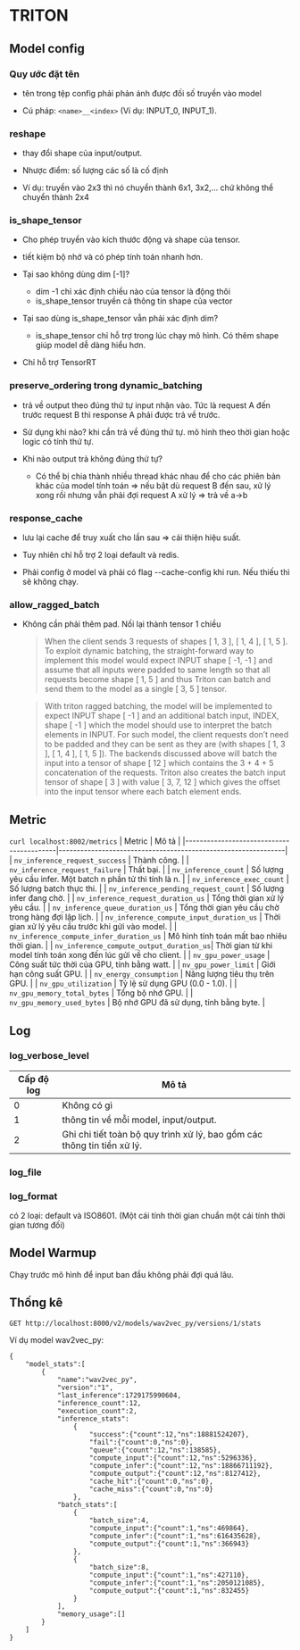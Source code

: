# TRITON

## Model config

### Quy ước đặt tên
+ tên trong tệp config phải phản ánh được đối số truyền vào model

+ Cú pháp: `<name>__<index>` (Ví dụ: INPUT_0, INPUT_1).

### reshape
+ thay đổi shape của input/output.

+ Nhược điểm: số lượng các số là cố định

+ Ví dụ: truyền vào 2x3 thì nó chuyển thành 6x1, 3x2,… chứ không thể chuyển thành 2x4

### is_shape_tensor
+ Cho phép truyền vào kích thước động và shape của tensor.

+ tiết kiệm bộ nhớ và có phép tính toán nhanh hơn.

+ Tại sao không dùng dim [-1]?

  - dim -1 chỉ xác định chiều nào của tensor là động thôi
  - is_shape_tensor truyền cả thông tin shape của vector

+ Tại sao dùng is_shape_tensor vẫn phải xác định dim?

  - is_shape_tensor chỉ hỗ trợ trong lúc chạy mô hình. Có thêm shape giúp model dễ dàng hiểu hơn.

+ Chỉ hỗ trợ TensorRT

### preserve_ordering trong dynamic_batching
+ trả về output theo đúng thứ tự input nhận vào. Tức là request A đến trước request B thì response A phải được trả về trước.

+ Sử dụng khi nào? khi cần trả về đúng thứ tự. mô hình theo thời gian hoặc logic có tính thứ tự.

+ Khi nào output trả không đúng thứ tự?

  - Có thể bị chia thành nhiều thread khác nhau để cho các phiên bản khác của model tính toán ⇒ nếu bật dù request B đến sau, xử lý xong rồi nhưng vẫn phải đợi request A xử lý ⇒ trả về a→b

### response_cache
+ lưu lại cache để truy xuất cho lần sau ⇒ cải thiện hiệu suất.

+ Tuy nhiên chỉ hỗ trợ 2 loại default và redis.

+ Phải config ở model và phải có flag --cache-config khi run. Nếu thiếu thì sẽ không chạy.

### allow_ragged_batch
+ Không cần phải thêm pad. Nối lại thành tensor 1 chiều
  > When the client sends 3 requests of shapes [ 1, 3 ], [ 1, 4 ], [ 1, 5 ]. To exploit dynamic batching, the straight-forward way to implement this model would expect INPUT shape [ -1, -1 ] and assume that all inputs were padded to same length so that all requests become shape [ 1, 5 ] and thus Triton can batch and send them to the model as a single [ 3, 5 ] tensor.
  
  > With triton ragged batching, the model will be implemented to expect INPUT shape [ -1 ] and an additional batch input, INDEX, shape [ -1 ] which the model should use to interpret the batch elements in INPUT. For such model, the client requests don’t need to be padded and they can be sent as they are (with shapes [ 1, 3 ], [ 1, 4 ], [ 1, 5 ]). The backends discussed above will batch the input into a tensor of shape [ 12 ] which contains the 3 + 4 + 5 concatenation of the requests. Triton also creates the batch input tensor of shape [ 3 ] with value [ 3, 7, 12 ] which gives the offset into the input tensor where each batch element ends. 



## Metric
```curl localhost:8002/metrics```
| Metric                                   | Mô tả                                                        |
|------------------------------------------|---------------------------------------------------------------|
| `nv_inference_request_success`           | Thành công.                                                   |
| `nv_inference_request_failure`           | Thất bại.                                                     |
| `nv_inference_count`                     | Số lượng yêu cầu infer. Một batch n phần tử thì tính là n.    |
| `nv_inference_exec_count`                | Số lượng batch thực thi.                                      |
| `nv_inference_pending_request_count`     | Số lượng infer đang chờ.                                      |
| `nv_inference_request_duration_us`       | Tổng thời gian xử lý yêu cầu.                                 |
| `nv_inference_queue_duration_us`         | Tổng thời gian yêu cầu chờ trong hàng đợi lập lịch.           |
| `nv_inference_compute_input_duration_us` | Thời gian xử lý yêu cầu trước khi gửi vào model.              |
| `nv_inference_compute_infer_duration_us` | Mô hình tính toán mất bao nhiêu thời gian.                    |
| `nv_inference_compute_output_duration_us`| Thời gian từ khi model tính toán xong đến lúc gửi về cho client. |
| `nv_gpu_power_usage`                     | Công suất tức thời của GPU, tính bằng watt.                   |
| `nv_gpu_power_limit`                     | Giới hạn công suất GPU.                                       |
| `nv_energy_consumption`                  | Năng lượng tiêu thụ trên GPU.                                 |
| `nv_gpu_utilization`                     | Tỷ lệ sử dụng GPU (0.0 - 1.0).                                |
| `nv_gpu_memory_total_bytes`              | Tổng bộ nhớ GPU.                                              |
| `nv_gpu_memory_used_bytes`               | Bộ nhớ GPU đã sử dụng, tính bằng byte.                        |

## Log

### log_verbose_level
| Cấp độ log | Mô tả                                                                 |
|------------|----------------------------------------------------------------------|
| 0          | Không có gì                                                          |
| 1          | thông tin về mỗi model, input/output.     |
| 2          | Ghi chi tiết toàn bộ quy trình xử lý, bao gồm các thông tin tiền xử lý. |

### log_file

### log_format
có 2 loại: default và ISO8601. (Một cái tính thời gian chuẩn một cái tính thời gian tương đối)

## Model Warmup
Chạy trước mô hình để input ban đầu không phải đợi quá lâu.

## Thống kê
```GET http://localhost:8000/v2/models/wav2vec_py/versions/1/stats```

Ví dụ model wav2vec_py:
```
{
	"model_stats":[
		{
			"name":"wav2vec_py",
			"version":"1",
			"last_inference":1729175990604,
			"inference_count":12,
			"execution_count":2,
			"inference_stats":
				{
					"success":{"count":12,"ns":18881524207},
					"fail":{"count":0,"ns":0},
					"queue":{"count":12,"ns":138585},
					"compute_input":{"count":12,"ns":5296336},
					"compute_infer":{"count":12,"ns":18866711192},
					"compute_output":{"count":12,"ns":8127412},
					"cache_hit":{"count":0,"ns":0},
					"cache_miss":{"count":0,"ns":0}
				},
			"batch_stats":[
				{
					"batch_size":4,
					"compute_input":{"count":1,"ns":469864},
					"compute_infer":{"count":1,"ns":616435628},
					"compute_output":{"count":1,"ns":366943}
				},
				{
					"batch_size":8,
					"compute_input":{"count":1,"ns":427110},
					"compute_infer":{"count":1,"ns":2050121085},
					"compute_output":{"count":1,"ns":832455}
				}
			],
			"memory_usage":[]
		}
	]
}
```
